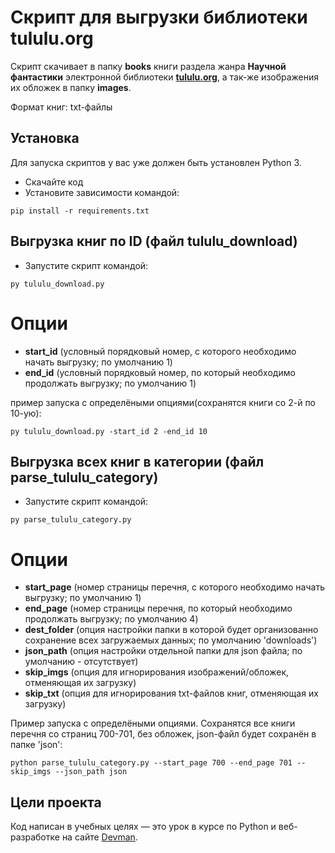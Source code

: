 # Скрипт для выгрузки библиотеки tululu.org

Скрипт скачивает в папку **books** книги раздела жанра **Научной фантастики** электронной библиотеки **[tululu.org](https://tululu.org/)**, а так-же изображения их обложек в папку **images**.

Формат книг: txt-файлы

## Установка

Для запуска скриптов у вас уже должен быть установлен Python 3.

- Скачайте код
- Установите зависимости командой:
```
pip install -r requirements.txt
```

## Выгрузка книг по ID (файл tululu_download)

- Запустите скрипт командой: 
```
py tululu_download.py
```

# Опции

- **start_id** (условный порядковый номер, с которого необходимо начать выгрузку; по умолчанию 1)
- **end_id** (условный порядковый номер, по который необходимо продолжать выгрузку; по умолчанию 1)

пример запуска с определёными опциями(сохранятся книги со 2-й по 10-ую):
```
py tululu_download.py -start_id 2 -end_id 10
```


## Выгрузка всех книг в категории (файл parse_tululu_category)

- Запустите скрипт командой: 
```
py parse_tululu_category.py
```

# Опции

- **start_page** (номер страницы перечня, с которого необходимо начать выгрузку; по умолчанию 1)
- **end_page** (номер страницы перечня, по который необходимо продолжать выгрузку; по умолчанию 4)
- **dest_folder** (опция настройки папки в которой будет организованно сохранение всех загружаемых данных; по умолчанию 'downloads')
- **json_path** (опция настройки отдельной папки для json файла; по умолчанию - отсутствует)
- **skip_imgs** (опция для игнорирования изображений/обложек, отменяющая их загрузку)
- **skip_txt** (опция для игнорирования txt-файлов книг, отменяющая их загрузку)

Пример запуска с определёными опциями. Сохранятся все книги перечня со страниц 700-701, без обложек, json-файл будет сохранён в папке 'json':
```
python parse_tululu_category.py --start_page 700 --end_page 701 --skip_imgs --json_path json
```

## Цели проекта

Код написан в учебных целях — это урок в курсе по Python и веб-разработке на сайте [Devman](https://dvmn.org).
